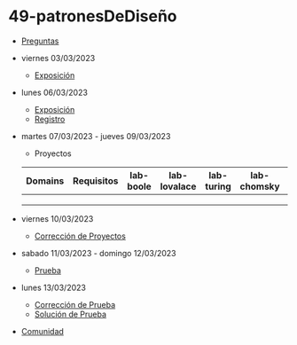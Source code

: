 # 49-patronesDeDiseño

- [Preguntas](https://escuela.it/cursos/curso-recurrencia-desarrollo-software/clase/patron)
- viernes 03/03/2023
  - [Exposición](https://escuela.it/cursos/curso-recurrencia-desarrollo-software/clase/patron)
- lunes 06/03/2023
  - [Exposición](https://escuela.it/cursos/curso-recurrencia-desarrollo-software/clase/patron)
  - [Registro](https://forms.gle/pA2QvsW32P4KtTD77)
- martes 07/03/2023 - jueves 09/03/2023
  - Proyectos
  
  |Domains|Requisitos|lab-boole|lab-lovalace|lab-turing|lab-chomsky|lab-bernersLee|
  |-------|----------|---------|------------|----------|-----------|--------------|
  |       |          |         |            |          |           |              |
  |       |          |         |            |          |           |              |
  |       |          |         |            |          |           |              |
- viernes 10/03/2023
  - [Corrección de Proyectos](https://escuela.it/cursos/curso-recurrencia-desarrollo-software/clase/patron)
- sabado 11/03/2023 - domingo 12/03/2023
  - [Prueba](https://forms.gle/hB9UJoN2PYiexctH8)
- lunes 13/03/2023
  - [Corrección de Prueba](https://escuela.it/cursos/curso-recurrencia-desarrollo-software/clase/patron)
  - [Solución de Prueba](https://docs.google.com/spreadsheets/d/1Uwtqa5VdD5wK2X7eLgkS6_th16aPnsW8pa5Ft2TyLPo/edit#gid=0)
- [Comunidad](https://app.slack.com/client/T02S3KYD464/C02TWJE688J)



